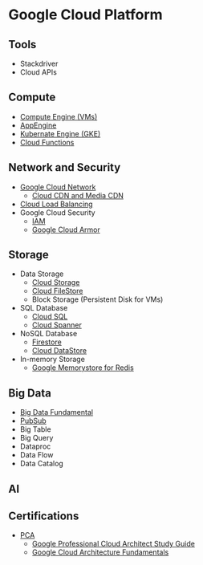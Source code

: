 # Google Cloud Platform

## Tools
- Stackdriver
- Cloud APIs

## Compute
- [Compute Engine (VMs)](./Documents/ComputeEngine.md)
- [AppEngine](./Documents/AppEngine.md)
- [Kubernate Engine (GKE)](./Documents/GKE.md)
- [Cloud Functions](https://cloud.google.com/functions/docs/console-quickstart)

## Network and Security
- [Google Cloud Network](./Documents/Networking.md)
  - [Cloud CDN and Media CDN](https://cloud.google.com/cdn/docs/overview)
- [Cloud Load Balancing](./Documents/CloudLoadBalancing.md)
- Google Cloud Security
  - [IAM](./Documents/IAM.md)
  - [Google Cloud Armor](https://cloud.google.com/armor/docs/cloud-armor-overview)

## Storage
- Data Storage
  - [Cloud Storage](./Documents/CloudStorage.md)
  - [Cloud FileStore](https://cloud.google.com/filestore/docs/overview)
  - Block Storage (Persistent Disk for VMs)
- SQL Database
  - [Cloud SQL](https://cloud.google.com/sql/docs/introduction)
  - [Cloud Spanner](Documents/CloudSpanner.md)
- NoSQL Database
  - [Firestore](Documents/Firestore.md)
  - [Cloud DataStore](Documents/CloudDatastore.md)
- In-memory Storage
  - [Google Memorystore for Redis](./Documents/MemoryStore.md)

## Big Data
- [Big Data Fundamental](./Documents/BigData.md)
- [PubSub](./Documents/PubSub.md)
- Big Table
- Big Query
- Dataproc
- Data Flow
- Data Catalog

## AI

## Certifications
- [PCA](./Certificates/pca.md)
  - [Google Professional Cloud Architect Study Guide](PDFs/PCA.pdf)
  - [Google Cloud Architecture Fundamentals](./Documents/Architecture.md)
